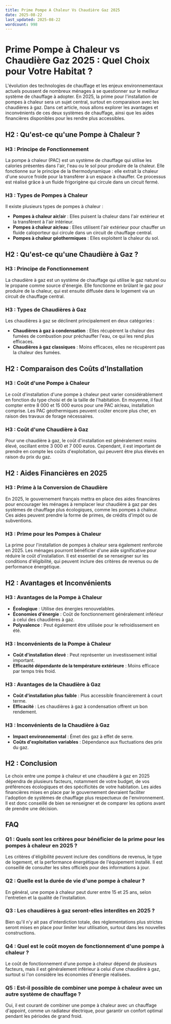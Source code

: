 ```yaml
---
title: Prime Pompe A Chaleur Vs Chaudière Gaz 2025
date: 2025-08-22
last_updated: 2025-08-22
wordcount: 998
---
```


# Prime Pompe à Chaleur vs Chaudière Gaz 2025 : Quel Choix pour Votre Habitat ?

L'évolution des technologies de chauffage et les enjeux environnementaux actuels poussent de nombreux ménages à se questionner sur le meilleur système de chauffage à adopter. En 2025, la prime pour l'installation de pompes à chaleur sera un sujet central, surtout en comparaison avec les chaudières à gaz. Dans cet article, nous allons explorer les avantages et inconvénients de ces deux systèmes de chauffage, ainsi que les aides financières disponibles pour les rendre plus accessibles.

## H2 : Qu'est-ce qu'une Pompe à Chaleur ?

### H3 : Principe de Fonctionnement

La pompe à chaleur (PAC) est un système de chauffage qui utilise les calories présentes dans l'air, l'eau ou le sol pour produire de la chaleur. Elle fonctionne sur le principe de la thermodynamique : elle extrait la chaleur d'une source froide pour la transférer à un espace à chauffer. Ce processus est réalisé grâce à un fluide frigorigène qui circule dans un circuit fermé.

### H3 : Types de Pompes à Chaleur

Il existe plusieurs types de pompes à chaleur :

- **Pompes à chaleur air/air** : Elles puisent la chaleur dans l'air extérieur et la transfèrent à l'air intérieur.
- **Pompes à chaleur air/eau** : Elles utilisent l'air extérieur pour chauffer un fluide caloporteur qui circule dans un circuit de chauffage central.
- **Pompes à chaleur géothermiques** : Elles exploitent la chaleur du sol.

## H2 : Qu'est-ce qu'une Chaudière à Gaz ?

### H3 : Principe de Fonctionnement

La chaudière à gaz est un système de chauffage qui utilise le gaz naturel ou le propane comme source d'énergie. Elle fonctionne en brûlant le gaz pour produire de la chaleur, qui est ensuite diffusée dans le logement via un circuit de chauffage central.

### H3 : Types de Chaudières à Gaz

Les chaudières à gaz se déclinent principalement en deux catégories :

- **Chaudières à gaz à condensation** : Elles récupèrent la chaleur des fumées de combustion pour préchauffer l'eau, ce qui les rend plus efficaces.
- **Chaudières à gaz classiques** : Moins efficaces, elles ne récupèrent pas la chaleur des fumées.

## H2 : Comparaison des Coûts d'Installation

### H3 : Coût d'une Pompe à Chaleur

Le coût d'installation d'une pompe à chaleur peut varier considérablement en fonction du type choisi et de la taille de l'habitation. En moyenne, il faut compter entre 8 000 et 15 000 euros pour une PAC air/eau, installation comprise. Les PAC géothermiques peuvent coûter encore plus cher, en raison des travaux de forage nécessaires.

### H3 : Coût d'une Chaudière à Gaz

Pour une chaudière à gaz, le coût d'installation est généralement moins élevé, oscillant entre 3 000 et 7 000 euros. Cependant, il est important de prendre en compte les coûts d'exploitation, qui peuvent être plus élevés en raison du prix du gaz.

## H2 : Aides Financières en 2025

### H3 : Prime à la Conversion de Chaudière

En 2025, le gouvernement français mettra en place des aides financières pour encourager les ménages à remplacer leur chaudière à gaz par des systèmes de chauffage plus écologiques, comme les pompes à chaleur. Ces aides peuvent prendre la forme de primes, de crédits d'impôt ou de subventions.

### H3 : Prime pour les Pompes à Chaleur

La prime pour l'installation de pompes à chaleur sera également renforcée en 2025. Les ménages pourront bénéficier d'une aide significative pour réduire le coût d'installation. Il est essentiel de se renseigner sur les conditions d'éligibilité, qui peuvent inclure des critères de revenus ou de performance énergétique.

## H2 : Avantages et Inconvénients

### H3 : Avantages de la Pompe à Chaleur

- **Écologique** : Utilise des énergies renouvelables.
- **Économies d'énergie** : Coût de fonctionnement généralement inférieur à celui des chaudières à gaz.
- **Polyvalence** : Peut également être utilisée pour le refroidissement en été.

### H3 : Inconvénients de la Pompe à Chaleur

- **Coût d'installation élevé** : Peut représenter un investissement initial important.
- **Efficacité dépendante de la température extérieure** : Moins efficace par temps très froid.

### H3 : Avantages de la Chaudière à Gaz

- **Coût d'installation plus faible** : Plus accessible financièrement à court terme.
- **Efficacité** : Les chaudières à gaz à condensation offrent un bon rendement.

### H3 : Inconvénients de la Chaudière à Gaz

- **Impact environnemental** : Émet des gaz à effet de serre.
- **Coûts d'exploitation variables** : Dépendance aux fluctuations des prix du gaz.

## H2 : Conclusion

Le choix entre une pompe à chaleur et une chaudière à gaz en 2025 dépendra de plusieurs facteurs, notamment de votre budget, de vos préférences écologiques et des spécificités de votre habitation. Les aides financières mises en place par le gouvernement devraient faciliter l'adoption de systèmes de chauffage plus respectueux de l'environnement. Il est donc conseillé de bien se renseigner et de comparer les options avant de prendre une décision.

## FAQ

### Q1 : Quels sont les critères pour bénéficier de la prime pour les pompes à chaleur en 2025 ?

Les critères d'éligibilité peuvent inclure des conditions de revenus, le type de logement, et la performance énergétique de l'équipement installé. Il est conseillé de consulter les sites officiels pour des informations à jour.

### Q2 : Quelle est la durée de vie d'une pompe à chaleur ?

En général, une pompe à chaleur peut durer entre 15 et 25 ans, selon l'entretien et la qualité de l'installation.

### Q3 : Les chaudières à gaz seront-elles interdites en 2025 ?

Bien qu'il n'y ait pas d'interdiction totale, des réglementations plus strictes seront mises en place pour limiter leur utilisation, surtout dans les nouvelles constructions.

### Q4 : Quel est le coût moyen de fonctionnement d'une pompe à chaleur ?

Le coût de fonctionnement d'une pompe à chaleur dépend de plusieurs facteurs, mais il est généralement inférieur à celui d'une chaudière à gaz, surtout si l'on considère les économies d'énergie réalisées.

### Q5 : Est-il possible de combiner une pompe à chaleur avec un autre système de chauffage ?

Oui, il est courant de combiner une pompe à chaleur avec un chauffage d'appoint, comme un radiateur électrique, pour garantir un confort optimal pendant les périodes de grand froid.